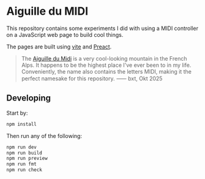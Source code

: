 # Aiguille du MIDI

This repository contains some experiments I did with using a MIDI controller on a JavaScript web page to build cool things.

The pages are built using [vite](https://vite.dev) and [Preact](https://preactjs.com).

> The [Aiguille du Midi](https://de.wikipedia.org/wiki/Aiguille_du_Midi) is a very cool-looking mountain in the French Alps. It happens to be the highest place I've ever been to in my life. Conveniently, the name also contains the letters MIDI, making it the perfect namesake for this repository. ⸺ bxt, Okt 2025

## Developing

Start by:

```sh
npm install
```

Then run any of the following:

```sh
npm run dev
npm run build
npm run preview
npm run fmt
npm run check
```